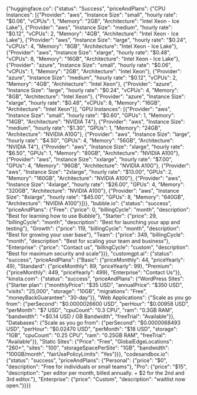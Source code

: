 {"huggingface.co": {"status": "Success", "priceAndPlans": {"CPU Instances": [{"Provider": "aws", "Instance Size": "small", "hourly rate": "$0.06", "vCPUs": 1, "Memory": "2GB", "Architecture": "Intel Xeon - Ice Lake"}, {"Provider": "aws", "Instance Size": "medium", "hourly rate": "$0.12", "vCPUs": 2, "Memory": "4GB", "Architecture": "Intel Xeon - Ice Lake"}, {"Provider": "aws", "Instance Size": "large", "hourly rate": "$0.24", "vCPUs": 4, "Memory": "8GB", "Architecture": "Intel Xeon - Ice Lake"}, {"Provider": "aws", "Instance Size": "xlarge", "hourly rate": "$0.48", "vCPUs": 8, "Memory": "16GB", "Architecture": "Intel Xeon - Ice Lake"}, {"Provider": "azure", "Instance Size": "small", "hourly rate": "$0.06", "vCPUs": 1, "Memory": "2GB", "Architecture": "Intel Xeon"}, {"Provider": "azure", "Instance Size": "medium", "hourly rate": "$0.12", "vCPUs": 2, "Memory": "4GB", "Architecture": "Intel Xeon"}, {"Provider": "azure", "Instance Size": "large", "hourly rate": "$0.24", "vCPUs": 4, "Memory": "8GB", "Architecture": "Intel Xeon"}, {"Provider": "azure", "Instance Size": "xlarge", "hourly rate": "$0.48", "vCPUs": 8, "Memory": "16GB", "Architecture": "Intel Xeon"}], "GPU Instances": [{"Provider": "aws", "Instance Size": "small", "hourly rate": "$0.60", "GPUs": 1, "Memory": "14GB", "Architecture": "NVIDIA T4"}, {"Provider": "aws", "Instance Size": "medium", "hourly rate": "$1.30", "GPUs": 1, "Memory": "24GB", "Architecture": "NVIDIA A10G"}, {"Provider": "aws", "Instance Size": "large", "hourly rate": "$4.50", "GPUs": 4, "Memory": "56GB", "Architecture": "NVIDIA T4"}, {"Provider": "aws", "Instance Size": "xlarge", "hourly rate": "$6.50", "GPUs": 1, "Memory": "80GB", "Architecture": "NVIDIA A100"}, {"Provider": "aws", "Instance Size": "xxlarge", "hourly rate": "$7.00", "GPUs": 4, "Memory": "96GB", "Architecture": "NVIDIA A10G"}, {"Provider": "aws", "Instance Size": "2xlarge", "hourly rate": "$13.00", "GPUs": 2, "Memory": "160GB", "Architecture": "NVIDIA A100"}, {"Provider": "aws", "Instance Size": "4xlarge", "hourly rate": "$26.00", "GPUs": 4, "Memory": "320GB", "Architecture": "NVIDIA A100"}, {"Provider": "aws", "Instance Size": "8xlarge", "hourly rate": "$45.00", "GPUs": 8, "Memory": "640GB", "Architecture": "NVIDIA A100"}]}}, "bubble.io": {"status": "success", "priceAndPlans": {"Free": {"price": 0, "billingCycle": "month", "description": "Best for learning how to use Bubble"}, "Starter": {"price": 29, "billingCycle": "month", "description": "Best for launching your app and testing"}, "Growth": {"price": 119, "billingCycle": "month", "description": "Best for growing your user base"}, "Team": {"price": 349, "billingCycle": "month", "description": "Best for scaling your team and business"}, "Enterprise": {"price": "Contact us", "billingCycle": "custom", "description": "Best for maximum security and scale"}}}, "customgpt.ai": {"status": "success", "priceAndPlans": {"Basic": {"priceMonthly": 44, "priceYearly": 49}, "Standard": {"priceMonthly": 89, "priceYearly": 99}, "Premium": {"priceMonthly": 449, "priceYearly": 499}, "Enterprise": "Contact Us"}}, "kinsta.com": {"status": "success", "priceAndPlans": {"WordPress Sites": {"Starter plan": {"monthlyPrice": "$35 USD", "annualPrice": "$350 USD", "visits": "25,000", "storage": "10GB", "migrations": "Free", "moneyBackGuarantee": "30-day"}}, "Web Applications": {"Scale as you go from": {"perSecond": "$0.0000026600 USD", "perHour": "$0.00958 USD", "perMonth": "$7 USD", "cpuCount": "0.3 CPU", "ram": "0.3GB RAM", "bandwidth": "+$0.14 USD / GB Bandwidth", "freeTrial": "Available"}}, "Databases": {"Scale as you go from": {"perSecond": "$0.0000068493 USD", "perHour": "$0.02470 USD", "perMonth": "$18 USD", "storage": "1GB", "cpuCount": "0.25 CPU", "ram": "0.25GB RAM", "freeTrial": "Available"}}, "Static Sites": {"Price": "Free", "GlobalEdgeLocations": "260+", "sites": "100", "storageSpacePerSite": "1GB", "bandwidth": "100GB/month", "fairUsePolicyLimits": "Yes"}}}, "codesandbox.io": {"status": "success", "priceAndPlans": {"Personal": {"price": "$0", "description": "Free for individuals or small teams"}, "Pro": {"price": "$15", "description": "per editor per month, billed annually. + $2 for the 2nd and 3rd editor."}, "Enterprise": {"price": "Custom", "description": "waitlist now open."}}}}